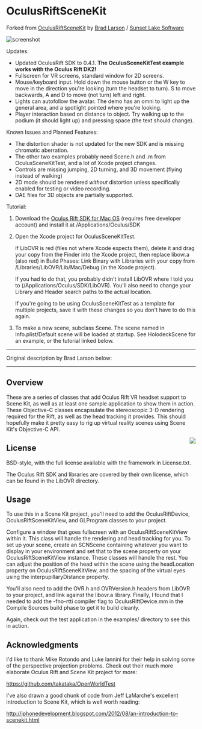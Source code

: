 OculusRiftSceneKit
==================

Forked from [OculusRiftSceneKit](http://github.com/BradLarson/OculusRiftSceneKit) by [Brad Larson](http://twitter.com/bradlarson) / [Sunset Lake Software](http://www.sunsetlakesoftware.com)

![screenshot](https://cloud.githubusercontent.com/assets/5468481/4019243/870cf41a-2a61-11e4-9eb4-f01aed5974fb.png)

Updates:

- Updated OculusRift SDK to 0.4.1. **The OculusSceneKitTest example works with the Oculus Rift DK2!**
- Fullscreen for VR screens, standard window for 2D screens.
- Mouse/keyboard input. Hold down the mouse button or the W key to move in the direction you're looking (turn the headset to turn). S to move backwards, A and D to move (not turn) left and right.
- Lights can autofollow the avatar. The demo has an omni to light up the general area, and a spotlight pointed where you're looking.
- Player interaction based on distance to object. Try walking up to the podium (it should light up) and pressing space (the text should change).

Known Issues and Planned Features:

- The distortion shader is not updated for the new SDK and is missing chromatic aberration.
- The other two examples probably need Scene.h and .m from OculusSceneKitTest, and a lot of Xcode project changes.
- Controls are missing jumping, 2D turning, and 3D movement (flying instead of walking)
- 2D mode should be rendered *without* distortion unless specifically enabled for testing or video recording.
- DAE files for 3D objects are partially supported.

Tutorial:

1. Download the [Oculus Rift SDK for Mac OS](https://developer.oculusvr.com/?action=dl) (requires free developer account) and install it at /Applications/Oculus/SDK

2. Open the Xcode project for OculusSceneKitTest.

	If LibOVR is red (files not where Xcode expects them), delete it and drag your copy from the Finder into the Xcode project, then replace libovr.a (also red) in Build Phases: Link Binary with Libraries with your copy from /Libraries/LibOVR/Lib/Mac/Debug (in the Xcode project).

	If you had to do that, you probably didn't install LibOVR where I told you to (/Applications/Oculus/SDK/LibOVR).  You'll also need to change your Library and Header search paths to the actual location.

	If you're going to be using OculusSceneKitTest as a template for multiple projects, save it with these changes so you don't have to do this again.

3. To make a new scene, subclass Scene. The scene named in Info.plist/Default scene will be loaded at startup. See HolodeckScene for an example, or the tutorial linked below.

---

Original description by Brad Larson below:

---

## Overview ##

These are a series of classes that add Oculus Rift VR headset support to Scene Kit, as well as at least one sample application to show them in action. These Objective-C classes encapsulate the stereoscopic 3-D rendering required for the Rift, as well as the head tracking it provides. This should hopefully make it pretty easy to rig up virtual reality scenes using Scene Kit's Objective-C API.

<div style="float: right"><img src="http://sunsetlakesoftware.com/sites/default/files/SceneKitOCVR.jpg" /></div>

## License ##

BSD-style, with the full license available with the framework in License.txt.

The Oculus Rift SDK and libraries are covered by their own license, which can be found in the LibOVR directory.

## Usage ##

To use this in a Scene Kit project, you'll need to add the OculusRiftDevice, OculusRiftSceneKitView, and GLProgram classes to your project.

Configure a window that goes fullscreen with an OculusRiftSceneKitView within it. This class will handle the rendering and head tracking for you. To set up your scene, create an SCNScene containing whatever you want to display in your environment and set that to the scene property on your OculusRiftSceneKitView instance. These classes will handle the rest. You can adjust the position of the head within the scene using the headLocation property on OculusRiftSceneKitView, and the spacing of the virtual eyes using the interpupillaryDistance property.

You'll also need to add the OVR.h and OVRVersion.h headers from LibOVR to your project, and link against the libovr.a library. Finally, I found that I needed to add the -fno-rtti compiler flag to OculusRiftDevice.mm in the Compile Sources build phase to get it to build cleanly.

Again, check out the test application in the examples/ directory to see this in action.

## Acknowledgments ##

I'd like to thank Mike Rotondo and Luke Iannini for their help in solving some of the perspective projection problems. Check out their much more elaborate Oculus Rift and Scene Kit project for more:

https://github.com/takataka/OpenWorldTest

I've also drawn a good chunk of code from Jeff LaMarche's excellent introduction to Scene Kit, which is well worth reading:

http://iphonedevelopment.blogspot.com/2012/08/an-introduction-to-scenekit.html
